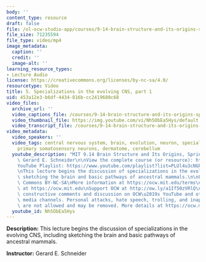 ```yaml
---
body: ''
content_type: resource
draft: false
file: /ol-ocw-studio-app/courses/9-14-brain-structure-and-its-origins-spring-2014/mit9_14s14_lec05_360p_16_9.mp4
file_size: 71235594
file_type: video/mp4
image_metadata:
  caption: ''
  credit: ''
  image-alt: ''
learning_resource_types:
- Lecture Audio
license: https://creativecommons.org/licenses/by-nc-sa/4.0/
resourcetype: Video
title: 5. Specializations in the evolving CNS, part 1
uid: 453a12e3-b6df-4434-816b-cc2419680c68
video_files:
  archive_url: ''
  video_captions_file: /courses/9-14-brain-structure-and-its-origins-spring-2014/mit9_14s14_lec05_captions.vtt
  video_thumbnail_file: https://img.youtube.com/vi/Nh5ObEa5Hys/default.jpg
  video_transcript_file: /courses/9-14-brain-structure-and-its-origins-spring-2014/mit9_14s14_lec05_transcript.pdf
video_metadata:
  video_speakers: ''
  video_tags: central nervous system, brain, evolution, neuron, specialization, cynodonts,
    primary somatosensory neurons, dermatome, cerebellum
  youtube_description: "MIT 9.14 Brain Structure and Its Origins, Spring 2014\nInstructor:\
    \ Gerard E. Schneider\n\nView the complete course (or resource): https://ocw.mit.edu/9-14S14\n\
    YouTube Playlist: https://www.youtube.com/playlist?list=PLUl4u3cNGP62ABe0O-0qtaHHxyKQi1ZwR\n\
    \nThis lecture begins the discussion of specializations in the evolving CNS, including\
    \ sketching the brain and basic pathways of ancestral mammals.\n\nLicense: Creative\
    \ Commons BY-NC-SA\nMore information at https://ocw.mit.edu/terms\nMore courses\
    \ at https://ocw.mit.edu\nSupport OCW at http://ow.ly/a1If50zVRlQ\n\nWe encourage\
    \ constructive comments and discussion on OCW\u2019s YouTube and other social\
    \ media channels. Personal attacks, hate speech, trolling, and inappropriate comments\
    \ are not allowed and may be removed. More details at https://ocw.mit.edu/comments."
  youtube_id: Nh5ObEa5Hys
---
```

**Description:** This lecture begins the discussion of specializations in the evolving CNS, including sketching the brain and basic pathways of ancestral mammals.

**Instructor:** Gerard E. Schneider